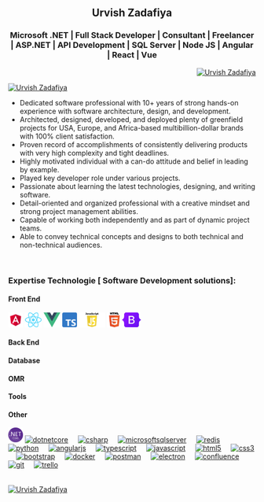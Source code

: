 <h2 align="center">Urvish Zadafiya</h2>
<h3 align="center">Microsoft .NET | Full Stack Developer | Consultant | Freelancer | ASP.NET |  API Development | SQL Server | Node JS | Angular | React | Vue </h3>

<p align="right"><a href="https://github.com/UrvishZadafiya"><img src="https://komarev.com/ghpvc/?username=UrvishZadafiya&label=Profile%20views&color=0e75b6&style=flat" alt="Urvish Zadafiya" /></a></p>

<p align="left"> <a href="https://github.com/UrvishZadafiya"><img src="https://github-profile-trophy.vercel.app/?username=UrvishZadafiya" alt="Urvish Zadafiya" /></a> </p>

<p>
  <ul>
    <li>Dedicated software professional with 10+ years of strong hands-on experience with software architecture, design, and development.</li>
    <li>Architected, designed, developed, and deployed plenty of greenfield projects for USA, Europe, and Africa-based multibillion-dollar brands with 100% client satisfaction.</li>
    <li>Proven record of accomplishments of consistently delivering products with very high complexity and tight deadlines.</li>
    <li>Highly motivated individual with a can-do attitude and belief in leading by example.</li>
    <li>Played key developer role under various projects.</li>
    <li>Passionate about learning the latest technologies, designing, and writing software.</li>
    <li>Detail-oriented and organized professional with a creative mindset and strong project management abilities.</li>
    <li>Capable of working both independently and as part of dynamic project teams.</li>
    <li>Able to convey technical concepts and designs to both technical and non-technical audiences.</li>
  </ul>
</p>

<br>
<h3 align="left">Expertise Technologie [ Software Development solutions]:</h3>
<h4 align="left"> Front End  </h4>
<a href="https://github.com/UrvishZadafiya"><img src="https://raw.githubusercontent.com/UrvishZadafiya/UrvishZadafiya/refs/heads/main/Images/Angular.png" height="30" alt="Angular"/></a>
<a href="https://github.com/UrvishZadafiya"><img src="https://raw.githubusercontent.com/UrvishZadafiya/UrvishZadafiya/refs/heads/main/Images/React.png" height="30" alt="React"/></a>
<a href="https://github.com/UrvishZadafiya"><img src="https://raw.githubusercontent.com/UrvishZadafiya/UrvishZadafiya/refs/heads/main/Images/Vue.png" height="30" alt="Vue"/></a>
<a href="https://github.com/UrvishZadafiya"><img src="https://raw.githubusercontent.com/UrvishZadafiya/UrvishZadafiya/refs/heads/main/Images/Typescript.png" height="30" alt="Typescript"/></a>
<a href="https://github.com/UrvishZadafiya"><img src="https://raw.githubusercontent.com/UrvishZadafiya/UrvishZadafiya/refs/heads/main/Images/JavaScript.png" height="30" alt="JavaScript"/></a>
<a href="https://github.com/UrvishZadafiya"><img src="https://raw.githubusercontent.com/UrvishZadafiya/UrvishZadafiya/refs/heads/main/Images/Html5.png" height="30" alt="Html5"/></a>
<a href="https://github.com/UrvishZadafiya"><img src="https://raw.githubusercontent.com/UrvishZadafiya/UrvishZadafiya/refs/heads/main/Images/Bootstrap.jpg" height="30" alt="Bootstrap"/></a>

<h4 align="left"> Back End  </h4>

<h4 align="left"> Database </h4>

<h4 align="left"> OMR  </h4>

<h4 align="left"> Tools  </h4>

<h4 align="left"> Other </h4>


<div align="left">
 <a href="https://github.com/UrvishZadafiya"><img src="https://raw.githubusercontent.com/UrvishZadafiya/UrvishZadafiya/refs/heads/main/DotNetCore.png" height="30" alt="microsoftsqlserver"/></a>
  <a href="https://github.com/UrvishZadafiya"><img src="https://cdn.jsdelivr.net/gh/devicons/devicon/icons/dotnetcore/dotnetcore-original.svg" height="30" alt="dotnetcore"  /></a>
  <a href="https://github.com/UrvishZadafiya"><img width="12" /></a>
  <a href="https://github.com/UrvishZadafiya"><img src="https://cdn.jsdelivr.net/gh/devicons/devicon/icons/csharp/csharp-original.svg" height="30" alt="csharp"  /></a>
  <a href="https://github.com/UrvishZadafiya"><img width="12" /></a>
  <a href="https://github.com/UrvishZadafiya"><img src="https://raw.githubusercontent.com/UrvishZadafiya/UrvishZadafiya/refs/heads/main/Azure_Sql_Server.webp" height="30" alt="microsoftsqlserver"  /></a>
  <a href="https://github.com/UrvishZadafiya"><img width="12" /></a>
  <a href="https://github.com/UrvishZadafiya"><img src="https://skillicons.dev/icons?i=redis" height="30" alt="redis"  /></a>
  <a href="https://github.com/UrvishZadafiya"><img width="12" /></a>
  <a href="https://github.com/UrvishZadafiya"><img src="https://cdn.jsdelivr.net/gh/devicons/devicon/icons/python/python-original.svg" height="30" alt="python"  /></a>
  <a href="https://github.com/UrvishZadafiya"><img width="12" /></a>
  <a href="https://github.com/UrvishZadafiya"><img src="https://cdn.simpleicons.org/angular/DD0031" height="30" alt="angularjs"  /></a>
  <a href="https://github.com/UrvishZadafiya"><img width="12" /></a>
  <a href="https://github.com/UrvishZadafiya"><img src="https://cdn.jsdelivr.net/gh/devicons/devicon/icons/typescript/typescript-original.svg" height="30" alt="typescript"  /></a>
  <a href="https://github.com/UrvishZadafiya"><img width="12" /></a>
  <a href="https://github.com/UrvishZadafiya"><img src="https://cdn.jsdelivr.net/gh/devicons/devicon/icons/javascript/javascript-original.svg" height="30" alt="javascript"  /></a>
  <a href="https://github.com/UrvishZadafiya"><img width="12" /></a>
  <a href="https://github.com/UrvishZadafiya"><img src="https://cdn.jsdelivr.net/gh/devicons/devicon/icons/html5/html5-original.svg" height="30" alt="html5"  /></a>
  <a href="https://github.com/UrvishZadafiya"><img width="12" /></a>
  <a href="https://github.com/UrvishZadafiya"><img src="https://cdn.jsdelivr.net/gh/devicons/devicon/icons/css3/css3-original.svg" height="30" alt="css3"  /></a>
  <a href="https://github.com/UrvishZadafiya"><img width="12" /></a>
  <a href="https://github.com/UrvishZadafiya"><img src="https://cdn.simpleicons.org/bootstrap/7952B3" height="30" alt="bootstrap"  /></a>
  <a href="https://github.com/UrvishZadafiya"><img width="12" /></a>
  <a href="https://github.com/UrvishZadafiya"><img src="https://cdn.simpleicons.org/docker/2496ED" height="30" alt="docker"  /></a>
  <a href="https://github.com/UrvishZadafiya"><img width="12" /></a>
  <a href="https://github.com/UrvishZadafiya"><img src="https://cdn.simpleicons.org/postman/FF6C37" height="30" alt="postman"  /></a>
  <a href="https://github.com/UrvishZadafiya"><img width="12" /></a>
  <a href="https://github.com/UrvishZadafiya"><img src="https://skillicons.dev/icons?i=electron" height="30" alt="electron"  /></a>
  <a href="https://github.com/UrvishZadafiya"><img width="12" /></a>
  <a href="https://github.com/UrvishZadafiya"><img src="https://cdn.simpleicons.org/confluence/172B4D" height="30" alt="confluence"  /></a>
  <a href="https://github.com/UrvishZadafiya"><img width="12" /></a>
  <a href="https://github.com/UrvishZadafiya"><img src="https://cdn.simpleicons.org/git/F05032" height="30" alt="git"  /></a>
  <a href="https://github.com/UrvishZadafiya"><img width="12" /></a>
  <a href="https://github.com/UrvishZadafiya"><img src="https://cdn.simpleicons.org/trello/0052CC" height="30" alt="trello"  /></a>
</div>






<br>
<div>
<p><a href="https://github.com/UrvishZadafiya"><img align="center" src="https://github-readme-streak-stats.herokuapp.com/?user=UrvishZadafiya&" alt="Urvish Zadafiya" /></a></p>
</div>
